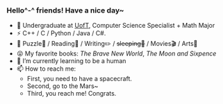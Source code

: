 ### Hello^-^ friends! Have a nice day~

- 🍻 Undergraduate at [UofT](https://www.utoronto.ca), Computer Science Specialist + Math Major
- ⚡ C++ / C / Python / Java / C#.
- 🏃 Puzzle🧩 / Reading📖 / Writing✏️ / <del>sleeping🤔</del> / Movies🎬 / Arts🎨
- 😝 My favorite books: *The Brave New World*, *The Moon and Sixpence*
- 🌱 I’m currently learning to be a human
- 📫 How to reach me:
    - First, you need to have a spacecraft.
    - Second, go to the Mars~
    - Third, you reach me! Congrats.

